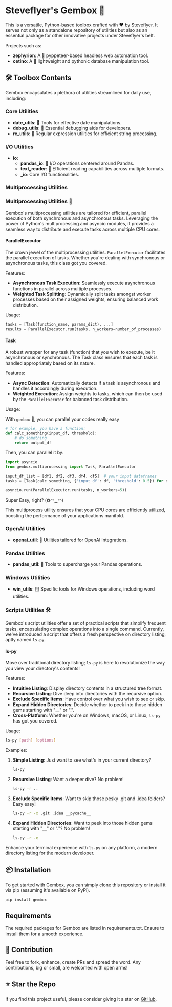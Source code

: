 # Steveflyer's Gembox 💎

This is a versatile, Python-based toolbox crafted with ❤️ by Steveflyer. It serves not only as a standalone repository of utilities but also as an essential package for other innovative projects under Steveflyer's belt.

Projects such as:
- **zephyrion**: A 🚀 pyppeteer-based headless web automation tool.
- **cetino**: A 🎈 lightweight and pythonic database manipulation tool.

## 🛠 Toolbox Contents

Gembox encapsulates a plethora of utilities streamlined for daily use, including:

### Core Utilities
- **date_utils**: 📅 Tools for effective date manipulations.
- **debug_utils**: 🐛 Essential debugging aids for developers.
- **re_utils**: 🧵 Regular expression utilities for efficient string processing.

### I/O Utilities
- **io**:
  - **pandas_io**: 🐼 I/O operations centered around Pandas.
  - **text_reader**: 📖 Efficient reading capabilities across multiple formats.
  - **_io**: Core I/O functionalities.

### Multiprocessing Utilities
### Multiprocessing Utilities 🚀

Gembox's multiprocessing utilities are tailored for efficient, parallel execution of both synchronous and asynchronous tasks. Leveraging the power of Python's multiprocessing and asyncio modules, it provides a seamless way to distribute and execute tasks across multiple CPU cores.

#### ParallelExecutor

The crown jewel of the multiprocessing utilities. `ParallelExecutor` facilitates the parallel execution of tasks. Whether you're dealing with synchronous or asynchronous tasks, this class got you covered.

Features:
- **Asynchronous Task Execution**: Seamlessly execute asynchronous functions in parallel across multiple processes.
- **Weighted Task Splitting**: Dynamically split tasks amongst worker processes based on their assigned weights, ensuring balanced work distribution.

Usage:
```python
tasks = [Task(function_name, params_dict), ...]
results = ParallelExecutor.run(tasks, n_workers=number_of_processes)
```

#### Task
A robust wrapper for any task (function) that you wish to execute, be it asynchronous or synchronous. The Task class ensures that each task is handled appropriately based on its nature.

Features:
- **Async Detection**: Automatically detects if a task is asynchronous and handles it accordingly during execution.
- **Weighted Execution**: Assign weights to tasks, which can then be used by the `ParallelExecutor` for balanced task distribution.

Usage:

With `gembox` 🚀, you can parallel your codes really easy
```python
# for example, you have a function:
def calc_something(input_df, threshold):
    # do something
    return output_df
```

Then, you can parallel it by:
```python
import asyncio
from gembox.multiprocessing import Task, ParallelExecutor

input_df_list = [df1, df2, df3, df4, df5]  # your input dataframes
tasks = [Task(calc_something, {'input_df': df, 'threshold': 0.5}) for df in input_df_list]

asyncio.run(ParallelExecutor.run(tasks, n_workers=5))
```

Super Easy, right? (✿◠‿◠)

This multiprocess utility ensures that your CPU cores are efficiently utilized, boosting the performance of your applications manifold.

### OpenAI Utilities
- **openai_util**: 🤖 Utilities tailored for OpenAI integrations.

### Pandas Utilities
- **pandas_util**: 🐼 Tools to supercharge your Pandas operations.

### Windows Utilities
- **win_utils**: 🪟 Specific tools for Windows operations, including word utilities.

### Scripts Utilities 🛠️

Gembox's script utilities offer a set of practical scripts that simplify frequent tasks, encapsulating complex operations into a single command. Currently, we've introduced a script that offers a fresh perspective on directory listing, aptly named `ls-py`.

#### ls-py

Move over traditional directory listing; `ls-py` is here to revolutionize the way you view your directory's contents!

Features:
- **Intuitive Listing**: Display directory contents in a structured tree format.
- **Recursive Listing**: Dive deep into directories with the recursive option.
- **Exclude Specific Items**: Have control over what you wish to see or skip.
- **Expand Hidden Directories**: Decide whether to peek into those hidden gems starting with "__" or ".".
- **Cross-Platform**: Whether you're on Windows, macOS, or Linux, `ls-py` has got you covered.

Usage:
```bash
ls-py [path] [options]
```

Examples:

1. **Simple Listing**: Just want to see what's in your current directory?
    ```bash
    ls-py
    ```
2. **Recursive Listing**: Want a deeper dive? No problem!
    ```bash
    ls-py -r ..
    ```
3. **Exclude Specific Items**: Want to skip those pesky .git and .idea folders? Easy easy!
    ```bash
    ls-py -r -x .git .idea __pycache__
    ```
4. **Expand Hidden Directories**: Want to peek into those hidden gems starting with "__" or "."? No problem!
    ```bash
    ls-py -r -e
    ```
Enhance your terminal experience with `ls-py` on any platform, a modern directory listing for the modern developer.

## 📦 Installation

To get started with Gembox, you can simply clone this repository or install it via pip (assuming it's available on PyPi).

```bash
pip install gembox
```

## Requirements

The required packages for Gembox are listed in requirements.txt. Ensure to install them for a smooth experience.

## 🤝 Contribution

Feel free to fork, enhance, create PRs and spread the word. Any contributions, big or small, are welcomed with open arms!

## ⭐ Star the Repo 
If you find this project useful, please consider giving it a star on [GitHub](https://github.com/stevieflyer/gembox).
